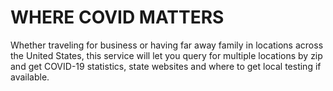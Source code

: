 # WHERE COVID MATTERS

Whether traveling for business or having far away family in locations across the United States, this service will let you query for multiple locations by zip and get COVID-19 statistics, state websites and where to get local testing if available.
